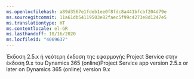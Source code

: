 ```yaml
---
ms.openlocfilehash: a89d3567e1fdeb1ee0f8fdc8a441bfcbf204d79e
ms.sourcegitcommit: 11a61db54119503e82faec5f99c4273e8d1247e5
ms.translationtype: HT
ms.contentlocale: el-GR
ms.lasthandoff: 10/16/2020
ms.locfileid: "4069637"
---
```

<span data-ttu-id="ab518-101">Έκδοση 2.5.x ή νεότερη έκδοση της εφαρμογής Project Service στην έκδοση 9.x του Dynamics 365 (online)</span><span class="sxs-lookup"><span data-stu-id="ab518-101">Project Service app version 2.5.x or later on Dynamics 365 (online) version 9.x</span></span>
